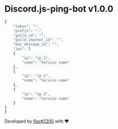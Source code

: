 # Discord.js-ping-bot v1.0.0

```js
{
    "token": "",
    "prefix": ".",
    "guild_id": "",
    "guild_channel_id": "",
    "bot_message_id": "",
    "ips": [
    {
        "ip": "ip 1",
        "name": "Service name"
    },
    {
        "ip": "ip 2",
        "name": "Service name"
    },
    {
        "ip": "ip 3",
        "name": "Service name"
    }
]
}
```

Developed by [flav#2200](https://github.com/flav28) with ❤️
